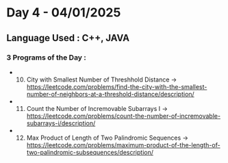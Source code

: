 # Day 4 - 04/01/2025

## Language Used : **C++**, **JAVA**

### 3 Programs of the Day :

  - 10. City with Smallest Number of Threshhold Distance -> https://leetcode.com/problems/find-the-city-with-the-smallest-number-of-neighbors-at-a-threshold-distance/description/
  - 11. Count the Number of Incremovable Subarrays I -> https://leetcode.com/problems/count-the-number-of-incremovable-subarrays-i/description/
  - 12. Max Product of Length of Two Palindromic Sequences -> https://leetcode.com/problems/maximum-product-of-the-length-of-two-palindromic-subsequences/description/

